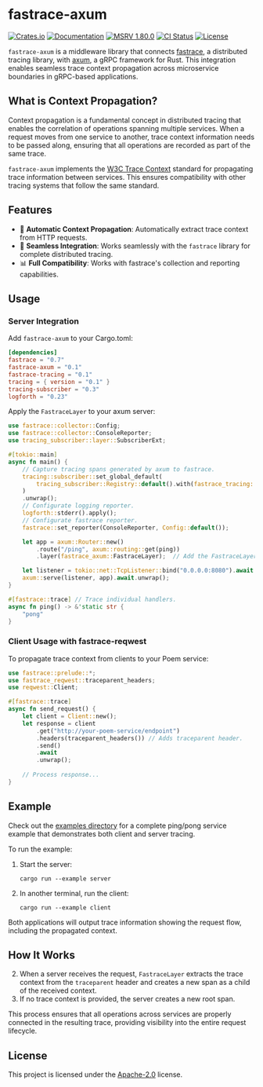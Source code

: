# fastrace-axum

[![Crates.io](https://img.shields.io/crates/v/fastrace-axum.svg?style=flat-square&logo=rust)](https://crates.io/crates/fastrace-axum)
[![Documentation](https://img.shields.io/docsrs/fastrace-axum?style=flat-square&logo=rust)](https://docs.rs/fastrace-axum/)
[![MSRV 1.80.0](https://img.shields.io/badge/MSRV-1.80.0-green?style=flat-square&logo=rust)](https://www.whatrustisit.com)
[![CI Status](https://img.shields.io/github/actions/workflow/status/fast/fastrace-axum/ci.yml?style=flat-square&logo=github)](https://github.com/fast/fastrace-axum/actions)
[![License](https://img.shields.io/crates/l/fastrace-axum?style=flat-square)](https://github.com/fast/fastrace-axum/blob/main/LICENSE)

`fastrace-axum` is a middleware library that connects [fastrace](https://crates.io/crates/fastrace), a distributed tracing library, with [axum](https://crates.io/crates/axum), a gRPC framework for Rust. This integration enables seamless trace context propagation across microservice boundaries in gRPC-based applications.

## What is Context Propagation?

Context propagation is a fundamental concept in distributed tracing that enables the correlation of operations spanning multiple services. When a request moves from one service to another, trace context information needs to be passed along, ensuring that all operations are recorded as part of the same trace.

`fastrace-axum` implements the [W3C Trace Context](https://www.w3.org/TR/trace-context/) standard for propagating trace information between services. This ensures compatibility with other tracing systems that follow the same standard.

## Features

- 🔄 **Automatic Context Propagation**: Automatically extract trace context from HTTP requests.
- 🌉 **Seamless Integration**: Works seamlessly with the `fastrace` library for complete distributed tracing.
- 📊 **Full Compatibility**: Works with fastrace's collection and reporting capabilities.

## Usage

### Server Integration

Add `fastrace-axum` to your Cargo.toml:

```toml
[dependencies]
fastrace = "0.7"
fastrace-axum = "0.1"
fastrace-tracing = "0.1"
tracing = { version = "0.1" }
tracing-subscriber = "0.3"
logforth = "0.23"
```

Apply the `FastraceLayer` to your axum server:

```rust
use fastrace::collector::Config;
use fastrace::collector::ConsoleReporter;
use tracing_subscriber::layer::SubscriberExt;

#[tokio::main]
async fn main() {
    // Capture tracing spans generated by axum to fastrace.
    tracing::subscriber::set_global_default(
        tracing_subscriber::Registry::default().with(fastrace_tracing::FastraceCompatLayer::new()),
    )
    .unwrap();
    // Configurate logging reporter.
    logforth::stderr().apply();
    // Configurate fastrace reporter.
    fastrace::set_reporter(ConsoleReporter, Config::default());

    let app = axum::Router::new()
        .route("/ping", axum::routing::get(ping))
        .layer(fastrace_axum::FastraceLayer);  // Add the FastraceLayer to your routes.

    let listener = tokio::net::TcpListener::bind("0.0.0.0:8080").await.unwrap();
    axum::serve(listener, app).await.unwrap();
}

#[fastrace::trace] // Trace individual handlers.
async fn ping() -> &'static str {
    "pong"
}

```

### Client Usage with fastrace-reqwest

To propagate trace context from clients to your Poem service:

```rust
use fastrace::prelude::*;
use fastrace_reqwest::traceparent_headers;
use reqwest::Client;

#[fastrace::trace]
async fn send_request() {
    let client = Client::new();
    let response = client
        .get("http://your-poem-service/endpoint")
        .headers(traceparent_headers()) // Adds traceparent header.
        .send()
        .await
        .unwrap();
    
    // Process response...
}
```

## Example

Check out the [examples directory](https://github.com/fast/fastrace-axum/tree/main/example) for a complete ping/pong service example that demonstrates both client and server tracing.

To run the example:

1. Start the server:
   ```
   cargo run --example server
   ```

3. In another terminal, run the client:
   ```
   cargo run --example client
   ```

Both applications will output trace information showing the request flow, including the propagated context.

## How It Works

2. When a server receives the request, `FastraceLayer` extracts the trace context from the `traceparent` header and creates a new span as a child of the received context.
3. If no trace context is provided, the server creates a new root span.

This process ensures that all operations across services are properly connected in the resulting trace, providing visibility into the entire request lifecycle.

## License

This project is licensed under the [Apache-2.0](./LICENSE) license.
